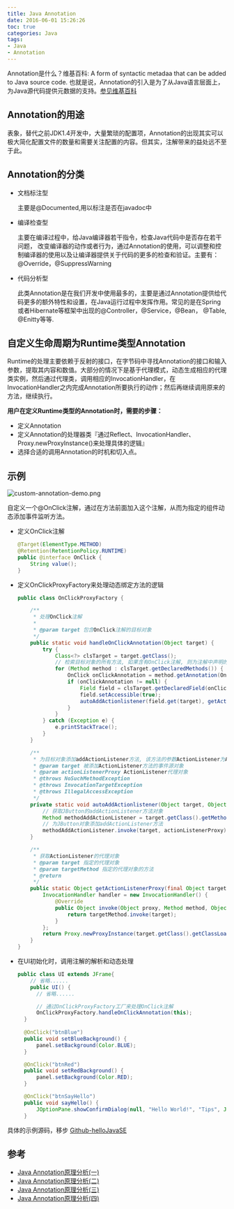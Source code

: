 ```yaml
---
title: Java Annotation
date: 2016-06-01 15:26:26
toc: true
categories: Java
tags:
- Java
- Annotation
---
```


Annotation是什么？维基百科: A form of syntactic metadaa that can be added to Java source code. 也就是说，Annotation的引入是为了从Java语言层面上，为Java源代码提供元数据的支持。[参见维基百科](http://en.wikipedia.org/wiki/Java_annotation)

## Annotation的用途

表象，替代之前JDK1.4开发中，大量繁琐的配置项，Annotation的出现其实可以极大简化配置文件的数量和需要关注配置的内容。但其实，注解带来的益处远不至于此。

## Annotation的分类

- 文档标注型

  主要是@Documented,用以标注是否在javadoc中
- 编译检查型

  主要在编译过程中，给Java编译器若干指令，检查Java代码中是否存在若干问题， 改变编译器的动作或者行为，通过Annotation的使用，可以调整和控制编译器的使用以及让编译器提供关于代码的更多的检查和验证。主要有：@Override，@SuppressWarning
- 代码分析型
  
  此类Annotation是在我们开发中使用最多的，主要是通过Annotation提供给代码更多的额外特性和设置，在Java运行过程中发挥作用。常见的是在Spring或者Hibernate等框架中出现的@Controller，@Service，@Bean， @Table, @Enitty等等.

## 自定义生命周期为Runtime类型Annotation

Runtime的处理主要依赖于反射的接口，在字节码中寻找Annotation的接口和输入参数，提取其内容和数值。大部分的情况下是基于代理模式，动态生成相应的代理类实例，然后通过代理类，调用相应的InvocationHandler，在InvocationHandler之内完成Annotation所要执行的动作；然后再继续调用原来的方法，继续执行。

**用户在定义Runtime类型的Annotation时，需要的步骤：**

- 定义Annotation
- 定义Annotation的处理器类『通过Reflect、InvocationHandler、Proxy.newProxyInstance()来处理具体的逻辑』
- 选择合适的调用Annotation的时机和切入点。

## 示例

![custom-annotation-demo.png](http://7xsk2b.com1.z0.glb.clouddn.com/image/custom-annotation-demo.png)

自定义一个@OnClick注解，通过在方法前面加入这个注解，从而为指定的组件动态添加事件监听方法。

- 定义OnClick注解

  ```java
  @Target(ElementType.METHOD)
  @Retention(RetentionPolicy.RUNTIME)
  public @interface OnClick {
      String value();
  }
  ```
- 定义OnClickProxyFactory来处理动态绑定方法的逻辑

  ```Java
  public class OnClickProxyFactory {

      /**
       * 处理OnClick注解
       *
       * @param target 包含OnClick注解的目标对象
       */
      public static void handleOnClickAnnotation(Object target) {
          try {
              Class<?> clsTarget = target.getClass();
              // 检索目标对象的所有方法, 如果含有OnClick注解, 则为注解中声明的属性对象动态添加AddActionListener方法
              for (Method method : clsTarget.getDeclaredMethods()) {
                  OnClick onClickAnnotation = method.getAnnotation(OnClick.class);
                  if (onClickAnnotation != null) {
                      Field field = clsTarget.getDeclaredField(onClickAnnotation.value());
                      field.setAccessible(true);
                      autoAddActionlistener(field.get(target), getActionListenerProxy(target, method));
                  }
              }
          } catch (Exception e) {
              e.printStackTrace();
          }
      }

      /**
       * 为目标对象添加addActionListener方法, 该方法的参数ActionListener为ActionListener代理对象
       * @param target 被添加ActionListener方法的事件源对象
       * @param actionListenerProxy ActionListener代理对象
       * @throws NoSuchMethodException
       * @throws InvocationTargetException
       * @throws IllegalAccessException
       */
      private static void autoAddActionlistener(Object target, Object actionListenerProxy) throws NoSuchMethodException, InvocationTargetException, IllegalAccessException {
          // 获取JButton的addActionListener方法对象
          Method methodAddActionListener = target.getClass().getMethod("addActionListener", ActionListener.class);
          // 为JButton对象添加addActionListener方法
          methodAddActionListener.invoke(target, actionListenerProxy);
      }

      /**
       * 获取ActionListener的代理对象
       * @param target 指定的代理对象
       * @param targetMethod 指定的代理对象的方法
       * @return
       */
      public static Object getActionListenerProxy(final Object target, final Method targetMethod) {
          InvocationHandler handler = new InvocationHandler() {
              @Override
              public Object invoke(Object proxy, Method method, Object[] args) throws Throwable {
                  return targetMethod.invoke(target);
              }
          };
          return Proxy.newProxyInstance(target.getClass().getClassLoader(), new Class[] {ActionListener.class}, handler);
      }
  }
  ```
- 在UI初始化时，调用注解的解析和动态处理

  ```Java
  public class UI extends JFrame{
      // 省略......
      public UI() {
        // 省略......

        // 通过OnClickProxyFactory工厂来处理OnClick注解
        OnClickProxyFactory.handleOnClickAnnotation(this);
    }
    
    @OnClick("btnBlue")
    public void setBlueBackground() {
        panel.setBackground(Color.BLUE);
    }

    @OnClick("btnRed")
    public void setRedBackground() {
        panel.setBackground(Color.RED);
    }

    @OnClick("btnSayHello")
    public void sayHello() {
        JOptionPane.showConfirmDialog(null, "Hello World!", "Tips", JOptionPane.YES_OPTION);
    }
  ```

具体的示例源码，移步 [Github-helloJavaSE](https://github.com/wangsheng/helloJavaSE)

## 参考

- [Java Annotation原理分析(一)](http://blog.csdn.net/blueheart20/article/details/18725801)
- [Java Annotation原理分析(二)](http://blog.csdn.net/blueheart20/article/details/18761847)
- [Java Annotation原理分析(三)](http://blog.csdn.net/blueheart20/article/details/18765891)
- [Java Annotation原理分析(四)](http://blog.csdn.net/blueheart20/article/details/18810693)
